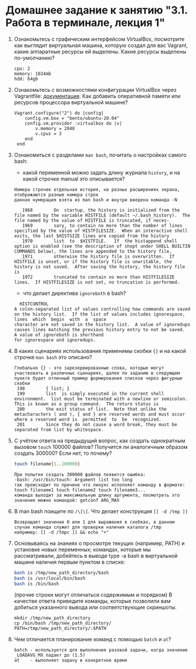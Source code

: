 # Домашнее задание к занятию "3.1. Работа в терминале, лекция 1"


1. Ознакомьтесь с графическим интерфейсом VirtualBox, посмотрите как выглядит виртуальная машина, которую создал для вас Vagrant, какие аппаратные ресурсы ей выделены. Какие ресурсы выделены по-умолчанию?
    ```commandline
    cpu: 2
    memory: 1024mb
    hdd: 64gb
    ```
2. Ознакомьтесь с возможностями конфигурации VirtualBox через Vagrantfile: [документация](https://www.vagrantup.com/docs/providers/virtualbox/configuration.html). Как добавить оперативной памяти или ресурсов процессора виртуальной машине?
    ```commandline
    Vagrant.configure("2") do |config|
        config.vm.box = "bento/ubuntu-20.04"
        config.vm.provider :virtualbox do |v|
            v.memory = 2048
            v.cpus = 3
        end
     end
    ```
3. Ознакомиться с разделами `man bash`, почитать о настройках самого bash:
    * какой переменной можно задать длину журнала `history`, и на какой строчке manual это описывается?
   ```
   Номера строчек отдельная история, на разных расширениях экрана, отображаются разные номера строк
   данная нумерация взята из man bash и внутри введена команда -N
   ```
    ```
       1968        On  startup, the history is initialized from the file named by the variable HISTFILE (default ~/.bash_history).  The file named by the value of HISTFILE is truncated, if neces-
       1969        sary, to contain no more than the number of lines specified by the value of HISTFILESIZE.  When an interactive shell exits, the last $HISTSIZE lines are copied from the history
       1970        list  to  $HISTFILE.   If  the histappend shell option is enabled (see the description of shopt under SHELL BUILTIN COMMANDS below), the lines are appended to the history file,
       1971        otherwise the history file is overwritten.  If HISTFILE is unset, or if the history file is unwritable, the history is not saved.  After saving the history, the history file is
       1972        truncated to contain no more than HISTFILESIZE lines.  If HISTFILESIZE is not set, no truncation is performed.
    ```
    * что делает директива `ignoreboth` в bash?
    ```
      HISTCONTROL
   A colon-separated list of values controlling how commands are saved on the history list.  If the list of values includes ignorespace, lines  which  begin  with  a  space
   character are not saved in the history list.  A value of ignoredups causes lines matching the previous history entry to not be saved.  A value of ignoreboth is shorthand
   for ignorespace and ignoredups.
   ```
4. В каких сценариях использования применимы скобки `{}` и на какой строчке `man bash` это описано?
   ```
   Глобально {} - это зарезервированные слова, которые могут участвовать в различных сценариях, далее по заданию в следующем пункте будет отличный пример формирования списков через фигурные скобки
    198        { list; }
    199        list  is simply executed in the current shell environment.  list must be terminated with a newline or semicolon.  This is known as a group command.  The return status is
    200        the exit status of list.  Note that unlike the metacharacters ( and ), { and } are reserved words and must occur where a reserved word is  permitted  to  be  recognized.
    201        Since they do not cause a word break, they must be separated from list by whitespace. 
   
   ```
5. С учётом ответа на предыдущий вопрос, как создать однократным вызовом `touch` 100000 файлов? Получится ли аналогичным образом создать 300000? Если нет, то почему?
    ```bash
   touch filename{1..100000}
   ```
   ```
   При попытке создать 300000 файлов появится ошибка:
   -bash: /usr/bin/touch: Argument list too long
   так происходит по причине что линукс исполняет команду в формате:
   touch filename1 touch filename2 touch filename3...
   команда выходит за максимальную длину аргумента, посмотреть это значение можно командой: getconf ARG_MAX
   ```
6. В man bash поищите по `/\[\[`. Что делает конструкция `[[ -d /tmp ]]`
   ```
   Возвращает значение 0 или 1 для выражения в скобках, в данном случае команда служит для проверки наличия каталога /tmp
   например: [[ -d /tmpc ]] && echo "+"
   ```
7. Основываясь на знаниях о просмотре текущих (например, PATH) и установке новых переменных; командах, которые мы рассматривали, добейтесь в выводе type -a bash в виртуальной машине наличия первым пунктом в списке:

    ```bash
    bash is /tmp/new_path_directory/bash
    bash is /usr/local/bin/bash
    bash is /bin/bash
    ```

    (прочие строки могут отличаться содержимым и порядком)
    В качестве ответа приведите команды, которые позволили вам добиться указанного вывода или соответствующие скриншоты.
   ```
   mkdir /tmp/new_path_directory
   cp /bin/bash /tmp/new_path_directory/
   PATH=/tmp/new_path_directory/:$PATH
   ```

9. Чем отличается планирование команд с помощью `batch` и `at`?
   ```commandline
   batch - используется для выполнения разовой задачи, когда значение _LOADAVG_MX падает до (1.5)
   at    - выполняет задачу в конкретное время
   ```
